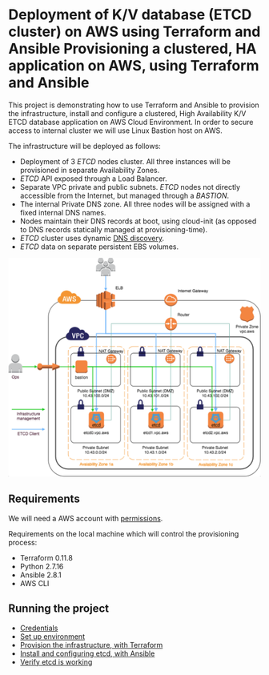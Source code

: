 # Deployment of K/V database (ETCD cluster) on AWS using Terraform and Ansible Provisioning a clustered, HA application on AWS, using Terraform and Ansible

This project is demonstrating how to use Terraform and Ansible to provision the infrastructure, install and configure a clustered, High Availability K/V ETCD database application on AWS Cloud Environment. In order to secure access to internal cluster we will use Linux Bastion host on AWS. 

The infrastructure will be deployed as follows:

- Deployment of 3 *ETCD* nodes cluster. All three instances will be provisioned in separate Availability Zones.
- *ETCD* API exposed through a Load Balancer.
- Separate VPC private and public subnets. *ETCD* nodes not directly accessible from the Internet, but managed through a *BASTION*.
- The internal Private DNS zone. All three nodes will be assigned with a fixed internal DNS names.
- Nodes maintain their DNS records at boot, using cloud-init (as opposed to DNS records statically managed at provisioning-time).
- *ETCD* cluster uses dynamic [DNS discovery](https://etcd.io/docs/v3.4.0/op-guide/clustering/#dns-discovery).
- *ETCD* data on separate persistent EBS volumes.

![infrastructure Diagram](docs/infra-arch.png)

## Requirements

We will need a AWS account with [permissions](docs/aws_permissions.md).

Requirements on the local machine which will control the provisioning process:

- Terraform 0.11.8
- Python 2.7.16
- Ansible 2.8.1
- AWS CLI

## Running the project

* [Credentials](docs/credentials.md)
* [Set up environment](docs/environment.md)
* [Provision the infrastructure, with Terraform](docs/terraform.md)
* [Install and configuring etcd, with Ansible](docs/ansible.md)
* [Verify etcd is working](docs/test_etcd.md)

